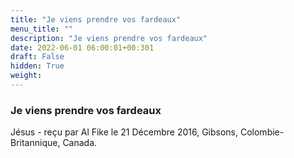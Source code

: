 ```yaml
---
title: "Je viens prendre vos fardeaux"
menu_title: ""
description: "Je viens prendre vos fardeaux"
date: 2022-06-01 06:00:01+00:301
draft: False
hidden: True
weight:
---
```

### Je viens prendre vos fardeaux

Jésus - reçu par Al Fike le 21 Décembre 2016, Gibsons, Colombie-Britannique, Canada.



